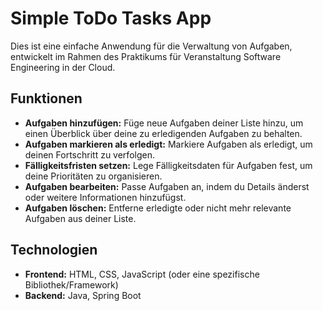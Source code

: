 # Simple ToDo Tasks App

Dies ist eine einfache Anwendung für die Verwaltung von Aufgaben, entwickelt im Rahmen des Praktikums für Veranstaltung Software Engineering in der Cloud.

## Funktionen

- **Aufgaben hinzufügen:** Füge neue Aufgaben deiner Liste hinzu, um einen Überblick über deine zu erledigenden Aufgaben zu behalten.
- **Aufgaben markieren als erledigt:** Markiere Aufgaben als erledigt, um deinen Fortschritt zu verfolgen.
- **Fälligkeitsfristen setzen:** Lege Fälligkeitsdaten für Aufgaben fest, um deine Prioritäten zu organisieren.
- **Aufgaben bearbeiten:** Passe Aufgaben an, indem du Details änderst oder weitere Informationen hinzufügst.
- **Aufgaben löschen:** Entferne erledigte oder nicht mehr relevante Aufgaben aus deiner Liste.

## Technologien

- **Frontend:** HTML, CSS, JavaScript (oder eine spezifische Bibliothek/Framework)
- **Backend:** Java, Spring Boot
